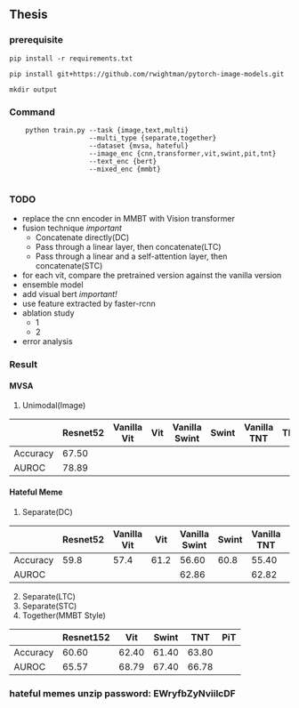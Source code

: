 ## Thesis

### prerequisite
`pip install -r requirements.txt`

`pip install git+https://github.com/rwightman/pytorch-image-models.git`

`mkdir output`

### Command
~~~shell script
    python train.py --task {image,text,multi}
                    --multi_type {separate,together}   
                    --dataset {mvsa, hateful}
                    --image_enc {cnn,transformer,vit,swint,pit,tnt}
                    --text_enc {bert}
                    --mixed_enc {mmbt}
                    
~~~

### TODO
- replace the cnn encoder in MMBT with Vision transformer
- fusion technique *important*
  - Concatenate directly(DC)
  - Pass through a linear layer, then concatenate(LTC)
  - Pass through a linear and a self-attention layer, then concatenate(STC)
- for each vit, compare the pretrained version against the vanilla version
- ensemble model
- add visual bert *important!*
- use feature extracted by faster-rcnn
- ablation study
  - 1
  - 2
- error analysis

### Result

#### MVSA

1. Unimodal(Image)

|          | Resnet52 | Vanilla Vit | Vit  | Vanilla Swint | Swint | Vanilla TNT | TNT  | Vanilla PiT | PiT  |
| -------- | -------- | ----------- | ---- | ------------- | ----- | ----------- | ---- | ----------- | ---- |
| Accuracy | 67.50    |             |      |               |       |             |      |             |      |
| AUROC    | 78.89    |             |      |               |       |             |      |             |      |

#### Hateful Meme

1. Separate(DC)

|          | Resnet52 | Vanilla Vit | Vit  | Vanilla Swint | Swint | Vanilla TNT | TNT  | Vanilla PiT | PiT  |
| -------- | -------- | ----------- | ---- | ------------- | ----- | ----------- | ---- | ----------- | ---- |
| Accuracy | 59.8     | 57.4        | 61.2 | 56.60         | 60.8  | 55.40       | 60.4 | 58.00       |      |
| AUROC    |          |             |      | 62.86         |       | 62.82       |      | 63.28       |      |

2. Separate(LTC)
3. Separate(STC)
4. Together(MMBT Style)

|          | Resnet152 | Vit   | Swint | TNT   | PiT  |
| -------- | --------- | ----- | ----- | ----- | ---- |
| Accuracy | 60.60     | 62.40 | 61.40 | 63.80 |      |
| AUROC    | 65.57     | 68.79 | 67.40 | 66.78 |      |


### hateful memes unzip password: EWryfbZyNviilcDF

